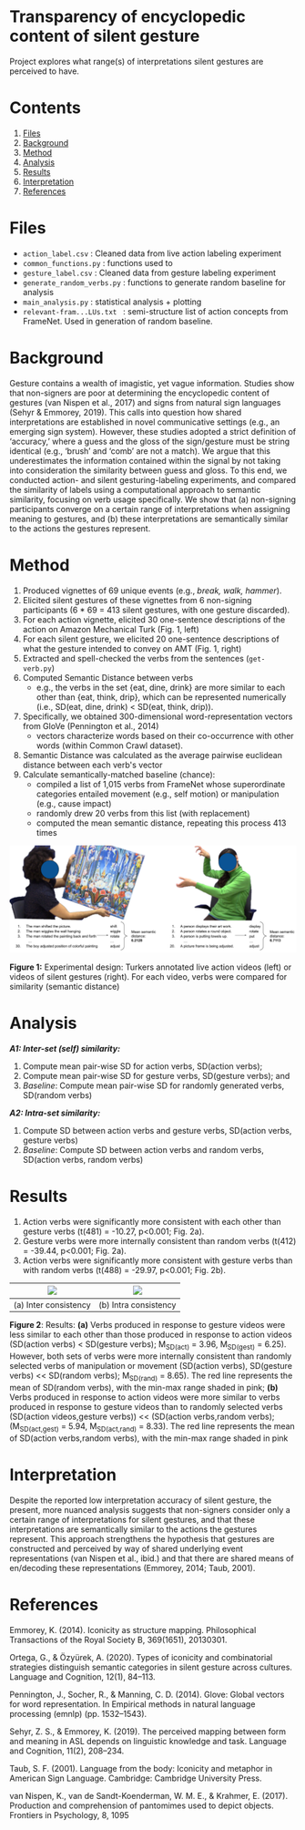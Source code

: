# Transparency of encyclopedic content of silent gesture

Project explores what range(s) of interpretations silent gestures are perceived to have. 

# Contents

1. [Files](#files)
2. [Background](#background)
3. [Method](#method)
4. [Analysis](#analysis)
5. [Results](#results)
6. [Interpretation](#interpretation)
7. [References](#references)

# Files

- `action_label.csv` : Cleaned data from live action labeling experiment
- `common_functions.py` : functions used to 
- `gesture_label.csv` : Cleaned data from gesture labeling experiment
- `generate_random_verbs.py` : functions to generate random baseline for analysis
- `main_analysis.py` : statistical analysis + plotting
- `relevant-fram...LUs.txt ` : semi-structure list of action concepts from FrameNet. Used in generation of random baseline.

# Background

Gesture contains a wealth of imagistic, yet vague information. Studies show that
non-signers are poor at determining the encyclopedic content of gestures (van Nispen et al.,
2017) and signs from natural sign languages (Sehyr & Emmorey, 2019). This calls into question
how shared interpretations are established in novel communicative settings (e.g., an emerging
sign system). However, these studies adopted a strict definition of ‘accuracy,’ where a guess
and the gloss of the sign/gesture must be string identical (e.g., ‘brush’ and ‘comb’ are not a
match). We argue that this underestimates the information contained within the signal by not
taking into consideration the similarity between guess and gloss. To this end, we conducted
action- and silent gesturing-labeling experiments, and compared the similarity of labels using a
computational approach to semantic similarity, focusing on verb usage specifically. We show
that (a) non-signing participants converge on a certain range of interpretations when assigning
meaning to gestures, and (b) these interpretations are semantically similar to the actions the
gestures represent.

# Method

1. Produced vignettes of 69 unique events (e.g., *break, walk, hammer*).
2. Elicited silent gestures of these vignettes from 6 non-signing participants (6 * 69 = 413 silent gestures, with one gesture discarded). 
3. For each action vignette, elicited 30 one-sentence descriptions of the action on Amazon Mechanical Turk (Fig. 1, left)
4. For each silent gesture, we elicited 20 one-sentence descriptions of what the gesture intended to convey on AMT (Fig. 1, right)
5. Extracted and spell-checked the verbs from the sentences (`get-verb.py`)
6. Computed Semantic Distance between verbs
    - e.g., the verbs in the set {eat, dine, drink} are more similar to each other than {eat, think, drip}, which can be represented numerically (i.e., SD(eat, dine, drink) < SD(eat, think, drip)).
7. Specifically, we obtained 300-dimensional word-representation vectors from GloVe (Pennington et al., 2014)
    - vectors characterize words based on their co-occurrence with other words (within Common Crawl dataset).
8. Semantic Distance was calculated as the average pairwise euclidean distance between each verb's vector
9. Calculate semantically-matched baseline (chance): 
    - compiled a list of 1,015 verbs from FrameNet whose superordinate categories entailed movement (e.g., self motion) or manipulation (e.g., cause impact)
    - randomly drew 20 verbs from this list (with replacement)
    - computed the mean semantic distance, repeating this process 413 times

 ![Experimental design](images/experimental_design_meaning.png) 

**Figure 1:** Experimental design: Turkers annotated live action videos (left) or videos of silent gestures
(right). For each video, verbs were compared for similarity (semantic distance)

# Analysis

***A1: Inter-set (self) similarity:*** 
1. Compute mean pair-wise SD for action verbs, SD(action verbs); 
2. Compute mean pair-wise SD for gesture verbs, SD(gesture verbs); and
3. *Baseline*: Compute mean pair-wise SD for randomly generated verbs, SD(random verbs)

***A2: Intra-set similarity:***
1. Compute SD between action verbs and gesture verbs, SD(action verbs, gesture verbs)
2. *Baseline*: Compute SD between action verbs and random verbs, SD(action verbs, random verbs)

# Results

1. Action verbs were significantly more consistent with each other than gesture verbs (t(481) = -10.27, p<0.001; Fig. 2a).
2. Gesture verbs were more internally consistent than random verbs (t(412) = -39.44, p<0.001; Fig. 2a). 
3. Action verbs were significantly more consistent with gesture verbs than with random verbs (t(488) = -29.97, p<0.001; Fig. 2b).

| ![](https://c-huck.github.io/images/inter_consistency.png) | ![](https://c-huck.github.io/images/intra_consistency.png) |
|:---:|:---:|
| (a) Inter consistency | (b) Intra consistency |

**Figure 2**: Results: **(a)** Verbs produced in response to gesture videos were less similar to each other
than those produced in response to action videos (SD(action verbs) < SD(gesture verbs); M<sub>SD(act)</sub> =
3.96, M<sub>SD(gest)</sub> = 6.25). However, both sets of verbs were more internally consistent than randomly
selected verbs of manipulation or movement (SD(action verbs), SD(gesture verbs) << SD(random verbs);
M<sub>SD(rand)</sub> = 8.65). The red line represents the mean of SD(random verbs), with the min-max range
shaded in pink; **(b)** Verbs produced in response to action videos were more similar to verbs produced
in response to gesture videos than to randomly selected verbs (SD(action videos,gesture verbs)) <<
(SD(action verbs,random verbs); (M<sub>SD(act,gest)</sub> = 5.94, M<sub>SD(act,rand)</sub> = 8.33). The red line represents the
mean of SD(action verbs,random verbs), with the min-max range shaded in pink

# Interpretation

Despite the reported low interpretation accuracy of silent gesture, the present, more nuanced analysis
suggests that non-signers consider only a certain range of interpretations for silent gestures,
and that these interpretations are semantically similar to the actions the gestures represent.
This approach strengthens the hypothesis that gestures are constructed and perceived by way
of shared underlying event representations (van Nispen et al., ibid.) and that there are shared
means of en/decoding these representations (Emmorey, 2014; Taub, 2001).

# References

Emmorey, K. (2014). Iconicity as structure mapping. Philosophical Transactions of the Royal Society B,
369(1651), 20130301.

Ortega, G., & Özyürek, A. (2020). Types of iconicity and combinatorial strategies distinguish semantic
categories in silent gesture across cultures. Language and Cognition, 12(1), 84–113.

Pennington, J., Socher, R., & Manning, C. D. (2014). Glove: Global vectors for word representation. In
Empirical methods in natural language processing (emnlp) (pp. 1532–1543).

Sehyr, Z. S., & Emmorey, K. (2019). The perceived mapping between form and meaning in ASL depends
on linguistic knowledge and task. Language and Cognition, 11(2), 208–234.

Taub, S. F. (2001). Language from the body: Iconicity and metaphor in American Sign Language.
Cambridge: Cambridge University Press.

van Nispen, K., van de Sandt-Koenderman, W. M. E., & Krahmer, E. (2017). Production and comprehension of pantomimes used to depict objects. Frontiers in Psychology, 8, 1095
